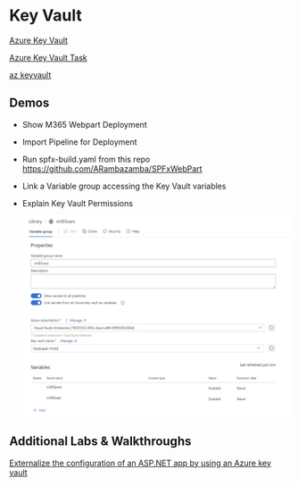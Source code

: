 # Key Vault

[Azure Key Vault](https://docs.microsoft.com/en-us/azure/key-vault/)

[Azure Key Vault Task](https://docs.microsoft.com/en-us/azure/devops/pipelines/tasks/deploy/azure-key-vault?view=azure-devops)

[az keyvault](https://docs.microsoft.com/en-us/cli/azure/keyvault?view=azure-cli-latest)

## Demos 

- Show M365 Webpart Deployment
- Import Pipeline for Deployment
- Run spfx-build.yaml from this repo https://github.com/ARambazamba/SPFxWebPart
- Link a Variable group accessing the Key Vault variables
- Explain Key Vault Permissions

    ![kv-vars](_images/kv-vars.jpg)

## Additional Labs & Walkthroughs

[Externalize the configuration of an ASP.NET app by using an Azure key vault](https://docs.microsoft.com/en-us/learn/modules/aspnet-configurationbuilder/)
